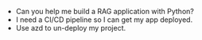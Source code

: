 - Can you help me build a RAG application with Python? 
- I need a CI/CD pipeline so I can get my app deployed. 
- Use azd to un-deploy my project.